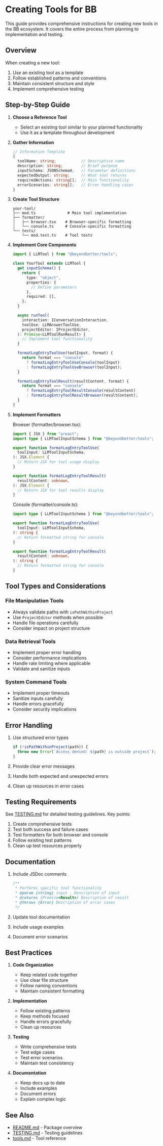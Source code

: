 # Creating Tools for BB

This guide provides comprehensive instructions for creating new tools in the BB
ecosystem. It covers the entire process from planning to implementation and
testing.

## Overview

When creating a new tool:

1. Use an existing tool as a template
2. Follow established patterns and conventions
3. Maintain consistent structure and style
4. Implement comprehensive testing

## Step-by-Step Guide

1. **Choose a Reference Tool**
   - Select an existing tool similar to your planned functionality
   - Use it as a template throughout development

2. **Gather Information**
   ```typescript
   // Information Template
   {
     toolName: string;           // Descriptive name
     description: string;        // Brief purpose
     inputSchema: JSONSchema4;   // Parameter definitions
     expectedOutput: string;     // What tool returns
     requiredActions: string[];  // Main functionality
     errorScenarios: string[];   // Error handling cases
   }
   ```

3. **Create Tool Structure**
   ```
   your-tool/
   ├── mod.ts              # Main tool implementation
   ├── formatter/
   │   ├── browser.tsx    # Browser-specific formatting
   │   └── console.ts     # Console-specific formatting
   └── tests/
       └── mod.test.ts    # Tool tests
   ```

4. **Implement Core Components**

   ```typescript
   import { LLMTool } from "@beyondbetter/tools";

   class YourTool extends LLMTool {
     get inputSchema() {
       return {
         type: "object",
         properties: {
           // Define parameters
         },
         required: [],
       };
     }

     async runTool(
       interaction: IConversationInteraction,
       toolUse: LLMAnswerToolUse,
       projectEditor: IProjectEditor,
     ): Promise<LLMToolRunResult> {
       // Implement tool functionality
     }

     formatLogEntryToolUse(toolInput, format) {
       return format === "console"
         ? formatLogEntryToolUseConsole(toolInput)
         : formatLogEntryToolUseBrowser(toolInput);
     }

     formatLogEntryToolResult(resultContent, format) {
       return format === "console"
         ? formatLogEntryToolResultConsole(resultContent)
         : formatLogEntryToolResultBrowser(resultContent);
     }
   }
   ```

5. **Implement Formatters**

   Browser (formatter/browser.tsx):
   ```typescript
   import { JSX } from "preact";
   import type { LLMToolInputSchema } from "@beyondbetter/tools";

   export function formatLogEntryToolUse(
     toolInput: LLMToolInputSchema,
   ): JSX.Element {
     // Return JSX for tool usage display
   }

   export function formatLogEntryToolResult(
     resultContent: unknown,
   ): JSX.Element {
     // Return JSX for tool results display
   }
   ```

   Console (formatter/console.ts):
   ```typescript
   import type { LLMToolInputSchema } from "@beyondbetter/tools";

   export function formatLogEntryToolUse(
     toolInput: LLMToolInputSchema,
   ): string {
     // Return formatted string for console
   }

   export function formatLogEntryToolResult(
     resultContent: unknown,
   ): string {
     // Return formatted string for console
   }
   ```

## Tool Types and Considerations

### File Manipulation Tools

- Always validate paths with `isPathWithinProject`
- Use `ProjectEditor` methods when possible
- Handle file operations carefully
- Consider impact on project structure

### Data Retrieval Tools

- Implement proper error handling
- Consider performance implications
- Handle rate limiting where applicable
- Validate and sanitize inputs

### System Command Tools

- Implement proper timeouts
- Sanitize inputs carefully
- Handle errors gracefully
- Consider security implications

## Error Handling

1. Use structured error types
   ```typescript
   if (!isPathWithinProject(path)) {
     throw new Error(`Access denied: ${path} is outside project`);
   }
   ```

2. Provide clear error messages
3. Handle both expected and unexpected errors
4. Clean up resources in error cases

## Testing Requirements

See [TESTING.md](./TESTING.md) for detailed testing guidelines. Key points:

1. Create comprehensive tests
2. Test both success and failure cases
3. Test formatters for both browser and console
4. Follow existing test patterns
5. Clean up test resources properly

## Documentation

1. Include JSDoc comments
   ```typescript
   /**
    * Performs specific tool functionality
    * @param {string} input - Description of input
    * @returns {Promise<Result>} Description of result
    * @throws {Error} Description of error cases
    */
   ```

2. Update tool documentation
3. Include usage examples
4. Document error scenarios

## Best Practices

1. **Code Organization**
   - Keep related code together
   - Use clear file structure
   - Follow naming conventions
   - Maintain consistent formatting

2. **Implementation**
   - Follow existing patterns
   - Keep methods focused
   - Handle errors gracefully
   - Clean up resources

3. **Testing**
   - Write comprehensive tests
   - Test edge cases
   - Test error scenarios
   - Maintain test consistency

4. **Documentation**
   - Keep docs up to date
   - Include examples
   - Document errors
   - Explain complex logic

## See Also

- [README.md](../README.md) - Package overview
- [TESTING.md](./TESTING.md) - Testing guidelines
- [tools.md](./tools.md) - Tool reference
